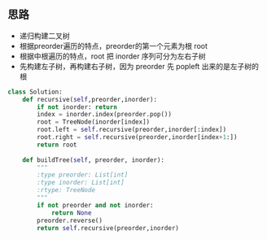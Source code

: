 ## 思路

- 递归构建二叉树
- 根据preorder遍历的特点，preorder的第一个元素为根 root
- 根据中根遍历的特点，root 把 inorder 序列可分为左右子树
- 先构建左子树，再构建右子树，因为 preorder 先 popleft 出来的是左子树的根

```Python
class Solution:
    def recursive(self,preorder,inorder):
        if not inorder: return 
        index = inorder.index(preorder.pop())
        root = TreeNode(inorder[index])
        root.left = self.recursive(preorder,inorder[:index])
        root.right = self.recursive(preorder,inorder[index+1:])
        return root
    
    def buildTree(self, preorder, inorder):
        """
        :type preorder: List[int]
        :type inorder: List[int]
        :rtype: TreeNode
        """
        if not preorder and not inorder:
            return None
        preorder.reverse()
        return self.recursive(preorder,inorder)
    
```